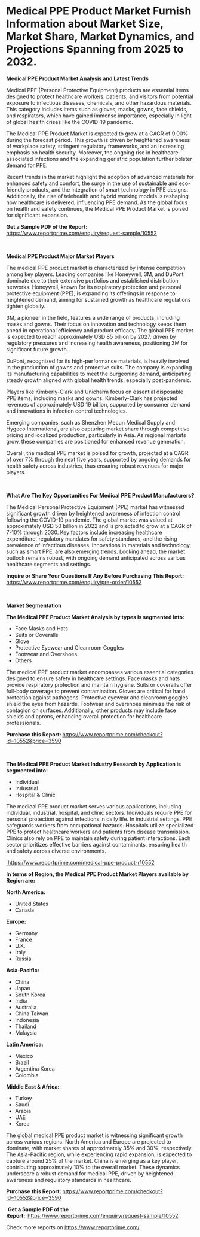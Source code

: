 <p><h1>Medical PPE Product Market Furnish Information about Market Size, Market Share, Market Dynamics, and Projections Spanning from 2025 to 2032.</h1></p><p><strong>Medical PPE Product Market Analysis and Latest Trends</strong></p>
<p><p>Medical PPE (Personal Protective Equipment) products are essential items designed to protect healthcare workers, patients, and visitors from potential exposure to infectious diseases, chemicals, and other hazardous materials. This category includes items such as gloves, masks, gowns, face shields, and respirators, which have gained immense importance, especially in light of global health crises like the COVID-19 pandemic.</p><p>The Medical PPE Product Market is expected to grow at a CAGR of 9.00% during the forecast period. This growth is driven by heightened awareness of workplace safety, stringent regulatory frameworks, and an increasing emphasis on health security. Moreover, the ongoing rise in healthcare associated infections and the expanding geriatric population further bolster demand for PPE.</p><p>Recent trends in the market highlight the adoption of advanced materials for enhanced safety and comfort, the surge in the use of sustainable and eco-friendly products, and the integration of smart technology in PPE designs. Additionally, the rise of telehealth and hybrid working models is reshaping how healthcare is delivered, influencing PPE demand. As the global focus on health and safety continues, the Medical PPE Product Market is poised for significant expansion.</p></p>
<p><strong>Get a Sample PDF of the Report:&nbsp;</strong> <a href="https://www.reportprime.com/enquiry/request-sample/10552?utm_campaign=3205&utm_medium=2&utm_source=Github&utm_content=ia&utm_term=20032025&utm_id=medical-ppe-product">https://www.reportprime.com/enquiry/request-sample/10552</a></p>
<p>&nbsp;</p>
<p><strong>Medical PPE Product Major Market Players</strong></p>
<p><p>The medical PPE product market is characterized by intense competition among key players. Leading companies like Honeywell, 3M, and DuPont dominate due to their extensive portfolios and established distribution networks. Honeywell, known for its respiratory protection and personal protective equipment (PPE), is expanding its offerings in response to heightened demand, aiming for sustained growth as healthcare regulations tighten globally.</p><p>3M, a pioneer in the field, features a wide range of products, including masks and gowns. Their focus on innovation and technology keeps them ahead in operational efficiency and product efficacy. The global PPE market is expected to reach approximately USD 85 billion by 2027, driven by regulatory pressures and increasing health awareness, positioning 3M for significant future growth.</p><p>DuPont, recognized for its high-performance materials, is heavily involved in the production of gowns and protective suits. The company is expanding its manufacturing capabilities to meet the burgeoning demand, anticipating steady growth aligned with global health trends, especially post-pandemic.</p><p>Players like Kimberly-Clark and Unicharm focus on essential disposable PPE items, including masks and gowns. Kimberly-Clark has projected revenues of approximately USD 19 billion, supported by consumer demand and innovations in infection control technologies.</p><p>Emerging companies, such as Shenzhen Mecun Medical Supply and Hygeco International, are also capturing market share through competitive pricing and localized production, particularly in Asia. As regional markets grow, these companies are positioned for enhanced revenue generation.</p><p>Overall, the medical PPE market is poised for growth, projected at a CAGR of over 7% through the next five years, supported by ongoing demands for health safety across industries, thus ensuring robust revenues for major players.</p></p>
<p>&nbsp;</p>
<p><strong>What Are The Key Opportunities For Medical PPE Product Manufacturers?</strong></p>
<p><p>The Medical Personal Protective Equipment (PPE) market has witnessed significant growth driven by heightened awareness of infection control following the COVID-19 pandemic. The global market was valued at approximately USD 50 billion in 2022 and is projected to grow at a CAGR of 7-10% through 2030. Key factors include increasing healthcare expenditure, regulatory mandates for safety standards, and the rising prevalence of infectious diseases. Innovations in materials and technology, such as smart PPE, are also emerging trends. Looking ahead, the market outlook remains robust, with ongoing demand anticipated across various healthcare segments and settings.</p></p>
<p><strong>Inquire or Share Your Questions If Any Before Purchasing This Report:</strong> <a href="https://www.reportprime.com/enquiry/pre-order/10552?utm_campaign=3205&utm_medium=2&utm_source=Github&utm_content=ia&utm_term=20032025&utm_id=medical-ppe-product">https://www.reportprime.com/enquiry/pre-order/10552</a></p>
<p>&nbsp;</p>
<p><strong>Market Segmentation</strong></p>
<p><strong>The Medical PPE Product Market Analysis by types is segmented into:</strong></p>
<p><ul><li>Face Masks and Hats</li><li>Suits or Coveralls</li><li>Glove</li><li>Protective Eyewear and Cleanroom Goggles</li><li>Footwear and Overshoes</li><li>Others</li></ul></p>
<p><p>The medical PPE product market encompasses various essential categories designed to ensure safety in healthcare settings. Face masks and hats provide respiratory protection and maintain hygiene. Suits or coveralls offer full-body coverage to prevent contamination. Gloves are critical for hand protection against pathogens. Protective eyewear and cleanroom goggles shield the eyes from hazards. Footwear and overshoes minimize the risk of contagion on surfaces. Additionally, other products may include face shields and aprons, enhancing overall protection for healthcare professionals.</p></p>
<p><strong>Purchase this Report:&nbsp;</strong><a href="https://www.reportprime.com/checkout?id=10552&price=3590&utm_campaign=3205&utm_medium=2&utm_source=Github&utm_content=ia&utm_term=20032025&utm_id=medical-ppe-product">https://www.reportprime.com/checkout?id=10552&price=3590</a></p>
<p>&nbsp;</p>
<p><strong>The Medical PPE Product Market Industry Research by Application is segmented into:</strong></p>
<p><ul><li>Individual</li><li>Industrial</li><li>Hospital & Clinic</li></ul></p>
<p><p>The medical PPE product market serves various applications, including individual, industrial, hospital, and clinic sectors. Individuals require PPE for personal protection against infections in daily life. In industrial settings, PPE safeguards workers from occupational hazards. Hospitals utilize specialized PPE to protect healthcare workers and patients from disease transmission. Clinics also rely on PPE to maintain safety during patient interactions. Each sector prioritizes effective barriers against contaminants, ensuring health and safety across diverse environments.</p></p>
<p><a href="https://www.reportprime.com/medical-ppe-product-r10552?utm_campaign=3205&utm_medium=2&utm_source=Github&utm_content=ia&utm_term=20032025&utm_id=medical-ppe-product">&nbsp;https://www.reportprime.com/medical-ppe-product-r10552</a></p>
<p><strong>In terms of Region, the Medical PPE Product Market Players available by Region are:</strong></p>
<p>
    <p> <strong> North America: </strong>
        <ul>
            <li>United States</li>
            <li>Canada</li>
        </ul>
        </p> 
    <p> <strong> Europe: </strong>
        <ul>
            <li>Germany</li>
            <li>France</li>
            <li>U.K.</li>
            <li>Italy</li>
            <li>Russia</li>
        </ul>
        </p> 
    <p> <strong> Asia-Pacific: </strong>
        <ul>
            <li>China</li>
            <li>Japan</li>
            <li>South Korea</li>
            <li>India</li>
            <li>Australia</li>
            <li>China Taiwan</li>
            <li>Indonesia</li>
            <li>Thailand</li>
            <li>Malaysia</li>
        </ul>
        </p> 
    <p> <strong> Latin America: </strong>
        <ul>
            <li>Mexico</li>
            <li>Brazil</li>
            <li>Argentina Korea</li>
            <li>Colombia</li>
        </ul>
        </p> 
    <p> <strong> Middle East & Africa: </strong>
        <ul>
            <li>Turkey</li>
            <li>Saudi</li>
            <li>Arabia</li>
            <li>UAE</li>
            <li>Korea</li>
        </ul>
    </p>
    </p>
<p><p>The global medical PPE product market is witnessing significant growth across various regions. North America and Europe are projected to dominate, with market shares of approximately 35% and 30%, respectively. The Asia-Pacific region, while experiencing rapid expansion, is expected to capture around 25% of the market. China is emerging as a key player, contributing approximately 10% to the overall market. These dynamics underscore a robust demand for medical PPE, driven by heightened awareness and regulatory standards in healthcare.</p></p>
<p><strong>Purchase this Report: </strong><a href="https://www.reportprime.com/checkout?id=10552&price=3590&utm_campaign=3205&utm_medium=2&utm_source=Github&utm_content=ia&utm_term=20032025&utm_id=medical-ppe-product">https://www.reportprime.com/checkout?id=10552&price=3590</a></p>
<p>&nbsp;<strong>Get a Sample PDF of the Report:&nbsp;&nbsp;</strong><a href="https://www.reportprime.com/enquiry/request-sample/10552?utm_campaign=3205&utm_medium=2&utm_source=Github&utm_content=ia&utm_term=20032025&utm_id=medical-ppe-product">https://www.reportprime.com/enquiry/request-sample/10552</a></p>
<p><strong></strong></p>
<p>Check more reports on <a href="https://www.reportprime.com/?utm_campaign=3205&utm_medium=2&utm_source=Github&utm_content=ia&utm_term=20032025&utm_id=medical-ppe-product">https://www.reportprime.com/</a></p>